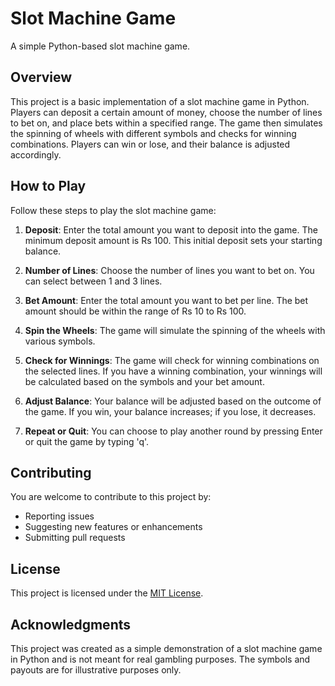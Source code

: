 # Slot Machine Game

A simple Python-based slot machine game.

## Overview

This project is a basic implementation of a slot machine game in Python. Players can deposit a certain amount of money, choose the number of lines to bet on, and place bets within a specified range. The game then simulates the spinning of wheels with different symbols and checks for winning combinations. Players can win or lose, and their balance is adjusted accordingly.

## How to Play

Follow these steps to play the slot machine game:

1. **Deposit**: Enter the total amount you want to deposit into the game. The minimum deposit amount is Rs 100. This initial deposit sets your starting balance.

2. **Number of Lines**: Choose the number of lines you want to bet on. You can select between 1 and 3 lines.

3. **Bet Amount**: Enter the total amount you want to bet per line. The bet amount should be within the range of Rs 10 to Rs 100.

4. **Spin the Wheels**: The game will simulate the spinning of the wheels with various symbols.

5. **Check for Winnings**: The game will check for winning combinations on the selected lines. If you have a winning combination, your winnings will be calculated based on the symbols and your bet amount.

6. **Adjust Balance**: Your balance will be adjusted based on the outcome of the game. If you win, your balance increases; if you lose, it decreases.

7. **Repeat or Quit**: You can choose to play another round by pressing Enter or quit the game by typing 'q'.

## Contributing

You are welcome to contribute to this project by:

- Reporting issues
- Suggesting new features or enhancements
- Submitting pull requests

## License

This project is licensed under the [MIT License](LICENSE).

## Acknowledgments

This project was created as a simple demonstration of a slot machine game in Python and is not meant for real gambling purposes. The symbols and payouts are for illustrative purposes only.
